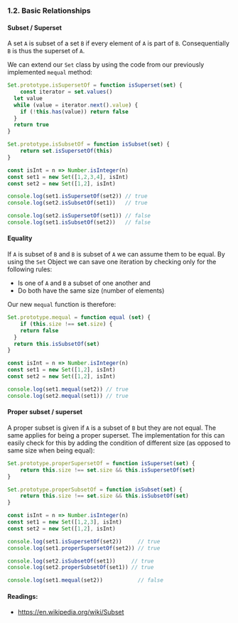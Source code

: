 ### 1.2. Basic Relationships

#### Subset / Superset

A set `A` is subset of a set `B` if every element of `A` is part of `B`. Consequentially `B` is thus the superset of `A`.

We can extend our `Set` class by using the code from our previously implemented `mequal` method:

```javascript
Set.prototype.isSupersetOf = function isSuperset(set) {
	const iterator = set.values()
  let value
  while (value = iterator.next().value) {
  	if (!this.has(value)) return false
  }
  return true
}

Set.prototype.isSubsetOf = function isSubset(set) {
	return set.isSupersetOf(this)
}

const isInt = n => Number.isInteger(n)
const set1 = new Set([1,2,3,4], isInt)
const set2 = new Set([1,2], isInt)

console.log(set1.isSupersetOf(set2)) // true
console.log(set2.isSubsetOf(set1))   // true

console.log(set2.isSupersetOf(set1)) // false
console.log(set1.isSubsetOf(set2))   // false
```

#### Equality

If `A` is subset of `B` and `B` is subset of `A` we can assume them to be equal.
By using the `Set` Object we can save one iteration by checking only for the following rules:

* Is one of `A` and `B` a subset of one another and
* Do both have the same size (number of elements)

Our new `mequal` function is therefore:

```javascript
Set.prototype.mequal = function equal (set) {
	if (this.size !== set.size) {
    return false
  }
  return this.isSubsetOf(set)
}

const isInt = n => Number.isInteger(n)
const set1 = new Set([1,2], isInt)
const set2 = new Set([1,2], isInt)

console.log(set1.mequal(set2)) // true
console.log(set2.mequal(set1)) // true
```

#### Proper subset / superset

A proper subset is given if `A` is a subset of `B` but they are not equal. The same applies for being a proper superset.
The implementation for this can easily check for this by adding the condition of different size (as opposed to same size when being equal):

```javascript
Set.prototype.properSupersetOf = function isSuperset(set) {
	return this.size !== set.size && this.isSupersetOf(set)
}

Set.prototype.properSubsetOf = function isSubset(set) {
	return this.size !== set.size && this.isSubsetOf(set)
}

const isInt = n => Number.isInteger(n)
const set1 = new Set([1,2,3], isInt)
const set2 = new Set([1,2], isInt)

console.log(set1.isSupersetOf(set2))     // true
console.log(set1.properSupersetOf(set2)) // true

console.log(set2.isSubsetOf(set1))     // true
console.log(set2.properSubsetOf(set1)) // true

console.log(set1.mequal(set2))           // false
```


#### Readings:
* https://en.wikipedia.org/wiki/Subset